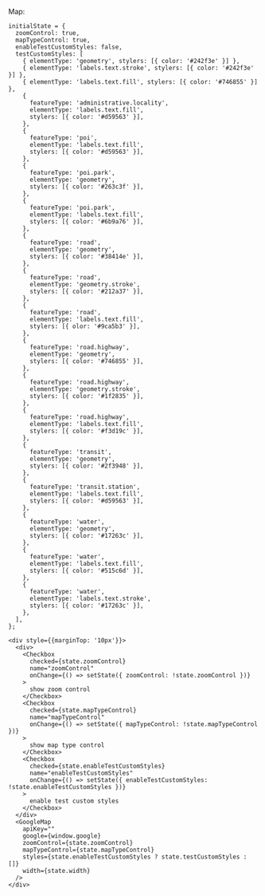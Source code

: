 Map:

    initialState = {
      zoomControl: true,
      mapTypeControl: true,
      enableTestCustomStyles: false,
      testCustomStyles: [
        { elementType: 'geometry', stylers: [{ color: '#242f3e' }] },
        { elementType: 'labels.text.stroke', stylers: [{ color: '#242f3e' }] },
        { elementType: 'labels.text.fill', stylers: [{ color: '#746855' }] },
        {
          featureType: 'administrative.locality',
          elementType: 'labels.text.fill',
          stylers: [{ color: '#d59563' }],
        },
        {
          featureType: 'poi',
          elementType: 'labels.text.fill',
          stylers: [{ color: '#d59563' }],
        },
        {
          featureType: 'poi.park',
          elementType: 'geometry',
          stylers: [{ color: '#263c3f' }],
        },
        {
          featureType: 'poi.park',
          elementType: 'labels.text.fill',
          stylers: [{ color: '#6b9a76' }],
        },
        {
          featureType: 'road',
          elementType: 'geometry',
          stylers: [{ color: '#38414e' }],
        },
        {
          featureType: 'road',
          elementType: 'geometry.stroke',
          stylers: [{ color: '#212a37' }],
        },
        {
          featureType: 'road',
          elementType: 'labels.text.fill',
          stylers: [{ olor: '#9ca5b3' }],
        },
        {
          featureType: 'road.highway',
          elementType: 'geometry',
          stylers: [{ color: '#746855' }],
        },
        {
          featureType: 'road.highway',
          elementType: 'geometry.stroke',
          stylers: [{ color: '#1f2835' }],
        },
        {
          featureType: 'road.highway',
          elementType: 'labels.text.fill',
          stylers: [{ color: '#f3d19c' }],
        },
        {
          featureType: 'transit',
          elementType: 'geometry',
          stylers: [{ color: '#2f3948' }],
        },
        {
          featureType: 'transit.station',
          elementType: 'labels.text.fill',
          stylers: [{ color: '#d59563' }],
        },
        {
          featureType: 'water',
          elementType: 'geometry',
          stylers: [{ color: '#17263c' }],
        },
        {
          featureType: 'water',
          elementType: 'labels.text.fill',
          stylers: [{ color: '#515c6d' }],
        },
        {
          featureType: 'water',
          elementType: 'labels.text.stroke',
          stylers: [{ color: '#17263c' }],
        },
      ],
    };

    <div style={{marginTop: '10px'}}>
      <div>
        <Checkbox
          checked={state.zoomControl}
          name="zoomControl"
          onChange={() => setState({ zoomControl: !state.zoomControl })}
        >
          show zoom control
        </Checkbox>
        <Checkbox
          checked={state.mapTypeControl}
          name="mapTypeControl"
          onChange={() => setState({ mapTypeControl: !state.mapTypeControl })}
        >
          show map type control
        </Checkbox>
        <Checkbox
          checked={state.enableTestCustomStyles}
          name="enableTestCustomStyles"
          onChange={() => setState({ enableTestCustomStyles: !state.enableTestCustomStyles })}
        >
          enable test custom styles
        </Checkbox>
      </div>
      <GoogleMap
        apiKey=""
        google={window.google}
        zoomControl={state.zoomControl}
        mapTypeControl={state.mapTypeControl}
        styles={state.enableTestCustomStyles ? state.testCustomStyles : []}
        width={state.width}
      />
    </div>
